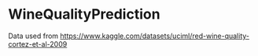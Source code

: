 # WineQualityPrediction


Data used from https://www.kaggle.com/datasets/uciml/red-wine-quality-cortez-et-al-2009

